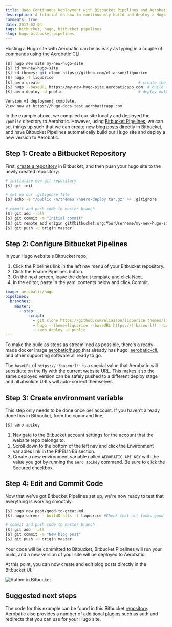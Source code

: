 ```yaml
---
title: Hugo Continuous Deployment with Bitbucket Pipelines and Aerobatic
description: A tutorial on how to continuously build and deploy a Hugo site with Bitbucket Pipelines.
comments: true
date: 2017-02-04
tags: bitbucket, hugo, bitbucket pipelines
slug: hugo-bitbucket-pipelines
---
```


Hosting a Hugo site with Aerobatic can be as easy as typing in a couple of commands using the Aerobatic CLI:

~~~bash
[$] hugo new site my-new-hugo-site
[$] cd my-new-hugo-site
[$] cd themes; git clone https://github.com/eliasson/liquorice
[$] hugo -t liquorice
[$] aero create                                           # create the Aerobatic site
[$] hugo --baseURL https://my-new-hugo-site.aerobaticapp.com  # build the site overriding baseURL
[$] aero deploy -d public                                 # deploy output to Aerobatic

Version v1 deployment complete.
View now at https://hugo-docs-test.aerobaticapp.com
~~~

In the example above, we compiled our site locally and deployed the `/public` directory to Aerobatic. However, using [Bitbucket Pipelines](https://bitbucket.org/product/features/pipelines), we can set things up such that we can create new blog posts directly in Bitbucket, and have Bitbucket Pipelines automatically build our Hugo site and deploy a new version to Aerobatic.

## Step 1: Create a Bitbucket Repository

First, [create a repository](https://confluence.atlassian.com/bitbucket/create-a-git-repository-759857290.html) in Bitbucket, and then push your hugo site to the newly created repository:


~~~bash
# initialize new git repository
[$] git init

# set up our .gitignore file
[$] echo -e "/public \n/themes \naero-deploy.tar.gz" >> .gitignore

# commit and push code to master branch
[$] git add --all
[$] git commit -m "Initial commit"
[$] git remote add origin git@bitbucket.org:YourUsername/my-new-hugo-site.git
[$] git push -u origin master
~~~

## Step 2: Configure Bitbucket Pipelines

In your Hugo website's Bitbucket repo;

1. Click the Pipelines link in the left nav menu of your Bitbucket repository.
2. Click the Enable Pipelines button.
3. On the next screen, leave the default template and click Next.
4. In the editor, paste in the yaml contents below and click Commit.

~~~yaml
image: aerobatic/hugo
pipelines:
  branches:
    master:
      - step:
          script:
            - git clone https://github.com/eliasson/liquorice themes/liquorice
            - hugo --theme=liquorice --baseURL https://!!baseurl!! --buildDrafts
            - aero deploy -d public
---
~~~

To make the build as steps as streamlined as possible, there's a ready-made docker image [aerobatic/hugo](https://hub.docker.com/r/aerobatic/hugo/) that already has hugo, [aerobatic-cli](/docs/cli/), and other supporting software all ready to go.

The `baseURL` of `https://!!baseurl!!` is a special value that Aerobatic will substitute on the fly with the current website URL. This makes it so the same deployed version can be safely pushed to a different deploy stage and all absolute URLs will auto-correct themselves.

## Step 3: Create environment variable

This step only needs to be done once per account. If you haven't already done this in Bitbucket, from the command line;

~~~bash
[$] aero apikey
~~~

1. Navigate to the Bitbucket account settings for the account that the website repo belongs to.
2. Scroll down to the bottom of the left nav and click the Environment variables link in the PIPELINES section.
3. Create a new environment variable called `AEROBATIC_API_KEY` with the value you got by running the `aero apikey` command. Be sure to click the Secured checkbox.

## Step 4: Edit and Commit Code

Now that we've got Bitbucket Pipelines set up, we're now ready to test that everything is working smoothly.

```bash
[$] hugo new post/good-to-great.md
[$] hugo server --buildDrafts -t liquorice #Check that all looks good

# commit and push code to master branch
[$] git add --all
[$] git commit -m "New blog post"
[$] git push -u origin master
```

Your code will be committed to Bitbucket, Bitbucket Pipelines will run your build, and a new version of your site will be deployed to Aerobatic.

At this point, you can now create and edit blog posts directly in the Bitbucket UI.

<img class="screenshot" src="/img/bitbucket-blog-post.png" alt="Author in Bitbucket">


## Suggested next steps

The code for this example can be found in this Bitbucket [repository](https://bitbucket.org/dundonian/hugo-docs-test). Aerobatic also provides a number of additional [plugins](https://www.aerobatic.com/docs) such as auth and redirects that you can use for your Hugo site.
